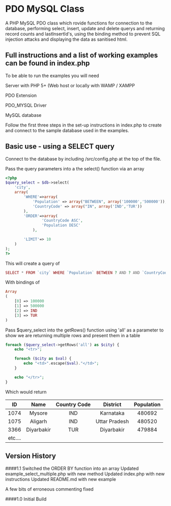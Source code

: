 PDO MySQL Class
===================

A PHP MySQL PDO class which rovide functions for connection to the database, performing select, insert, update and delete querys and returning 
record counts and lastInsertId's, using the binding method to prevent SQL injection attacks and displaying the data as sanitised html.

## Full instructions and a list of working examples can be found in index.php 
To be able to run the examples you will need 

  Server with PHP 5+ (Web host or locally with WAMP / XAMPP
  
  PDO Extension
  
  PDO_MYSQL Driver
  
  MySQL database
  
  
Follow the first three steps in the set-up instructions in index.php to create and connect to the sample database used in the examples.

Basic use - using a SELECT query
--------------------------------
Connect to the database by including /src/config.php at the top of the file.

Pass the query parameters into a the select() function via an array 
```php
<?php
$query_select = $db->select(
    'city',
    array(
        'WHERE'=>array(
            'Population' => array("BETWEEN", array('100000','500000')), 
            'CountryCode' => array("IN", array('IND','TUR'))
        ),
        'ORDER'=>array(
                'CountryCode ASC', 
                'Population DESC'
            ),

        'LIMIT'=> 10
    )
);
?>
```
This will create a query of
```php
SELECT * FROM `city` WHERE `Population` BETWEEN ? AND ? AND `CountryCode` IN (?, ?) ORDER BY CountryCode ASC, Population DESC DESC LIMIT 10
```
With bindings of 
```php
Array
(
    [0] => 100000
    [1] => 500000
    [2] => IND
    [3] => TUR
)
```
Pass $query_select into the getRows() function using 'all' as a parameter to show we are returning multiple rows and present them in a table
```php
foreach ($query_select->getRows('all') as $city) {
    echo "<tr>";

    foreach ($city as $val) {
        echo "<td>".escape($val)."</td>";
    }

    echo "</tr>";
}
```

Which would return

|ID | Name  |  Country Code  |  District |   Population
|:-----------:|:------------:|:------------:|:------------:|:------------:|
|1074  |  Mysore | IND| Karnataka  | 480692
|1075  |  Aligarh |IND |Uttar Pradesh |  480520
|3366  |  Diyarbakir | TUR |Diyarbakir | 479884
| etc....


Version History
------------
####1.1
Switched the ORDER BY function into an array
Updated example_select_multiple.php with new method
Updated index.php with new instructions
Updated README.md with new example

A few bits of erroneous commenting fixed

####1.0
Initial Build
